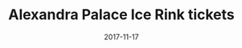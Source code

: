 ---
campaign-uuid: c-fa16e662-b5c1-4093-818c-a2bb528c3008
type: Offer
category: Music
date: 2017-11-17
end-date: 2017-12-21
disable-form: false
is_promoted: true
has_entry_page: false
extra-css: ""

logo-left-title: "See Tickets"
logo-left-href: "https://www.seetickets.com/tour/the-alexandra-palace-ice-rink"
logo-left-image: "seetickets-logo.png"

banner-img: "seeticketsalexanderpalace-main_image.jpg"
hero-header: "seetickets_offer_alexandrapalace"
competition-description: "Tis the season! Get skating in the Alexandra Palace Ice Rink in London. Prebooked your tickets here!"
hero-subheader: ""

title: "Alexandra Palace Ice Rink tickets"
bg-image-hero: ""
bg-image-first: ""
bg-image-second: ""

section1-content: >
    <p>0</p>
    <p>0</p>
    <p>0</p>

section2-content: >
    <p>0</p>
    <p>0</p>
    <p>0</p>

entry-title: 
terms-confirmation: >
    
entry-content: >
    <p>0</p>
    <p>0</p>

---